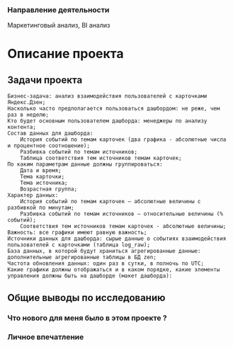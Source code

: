 ### Направление деятельности
Маркетинговый анализ, BI анализ

# Описание проекта


## Задачи проекта

    Бизнес-задача: анализ взаимодействия пользователей с карточками Яндекс.Дзен;
    Насколько часто предполагается пользоваться дашбордом: не реже, чем раз в неделю;
    Кто будет основным пользователем дашборда: менеджеры по анализу контента;
    Состав данных для дашборда:
        История событий по темам карточек (два графика - абсолютные числа и процентное соотношение);
        Разбивка событий по темам источников;
        Таблица соответствия тем источников темам карточек;
    По каким параметрам данные должны группироваться:
        Дата и время;
        Тема карточки;
        Тема источника;
        Возрастная группа;
    Характер данных:
        История событий по темам карточек — абсолютные величины с разбивкой по минутам;
        Разбивка событий по темам источников — относительные величины (% событий);
        Соответствия тем источников темам карточек - абсолютные величины;
    Важность: все графики имеют равную важность;
    Источники данных для дашборда: cырые данные о событиях взаимодействия пользователей с карточками (таблица log_raw);
    База данных, в которой будут храниться агрегированные данные: дополнительные агрегированные таблицы в БД zen;
    Частота обновления данных: один раз в сутки, в полночь по UTC;
    Какие графики должны отображаться и в каком порядке, какие элементы управления должны быть на дашборде (макет дашборда):

## Общие выводы по исследованию


### Что нового для меня было в этом проекте ?



### Личное впечатление


